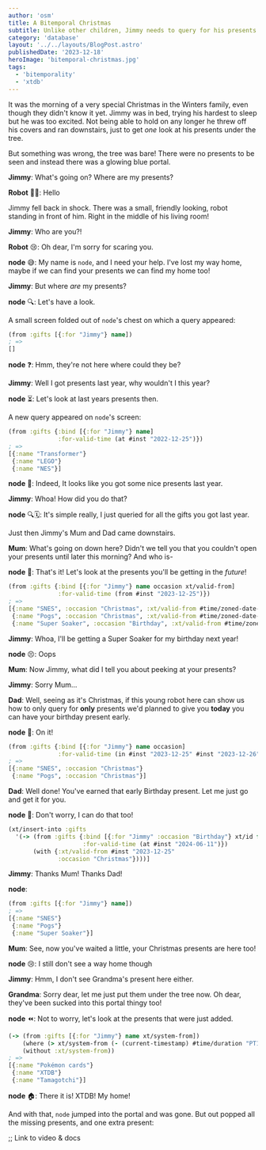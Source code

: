 ```yaml
---
author: 'osm'
title: A Bitemporal Christmas
subtitle: Unlike other children, Jimmy needs to query for his presents.
category: 'database'
layout: '../../layouts/BlogPost.astro'
publishedDate: '2023-12-18'
heroImage: 'bitemporal-christmas.jpg'
tags:
  - 'bitemporality'
  - 'xtdb'
---
```


It was the morning of a very special Christmas in the Winters family, even though they didn't know it yet.
Jimmy was in bed, trying his hardest to sleep but he was too excited.
Not being able to hold on any longer he threw off his covers and ran downstairs, just to get *one* look at his presents under the tree.

But something was wrong, the tree was bare!
There were no presents to be seen and instead there was a glowing blue portal.

**Jimmy**: What's going on? Where are my presents?

**Robot** 👋🤖: Hello

Jimmy fell back in shock.
There was a small, friendly looking, robot standing in front of him.
Right in the middle of his living room!

**Jimmy**: Who are you?!

**Robot** 😢: Oh dear, I'm sorry for scaring you.

**node** 😅: My name is `node`, and I need your help. I've lost my way home, maybe if we can find your presents we can find my home too!

**Jimmy**: But where _are_ my presents?

**node** 🔍: Let's have a look.

A small screen folded out of `node`'s chest on which a query appeared:

```clojure
(from :gifts [{:for "Jimmy"} name])
; =>
[]
```

**node** ❓: Hmm, they're not here where could they be?

**Jimmy**: Well I got presents last year, why wouldn't I this year?

**node** ⏳: Let's look at last years presents then.

A new query appeared on `node`'s screen:

```clojure
(from :gifts {:bind [{:for "Jimmy"} name]
              :for-valid-time (at #inst "2022-12-25")})
; =>
[{:name "Transformer"}
 {:name "LEGO"}
 {:name "NES"}]
```

**node** 🎁: Indeed, It looks like you got some nice presents last year.

**Jimmy**: Whoa! How did you do that?

**node** 🔍🗓: It's simple really, I just queried for all the gifts you got last year.

Just then Jimmy's Mum and Dad came downstairs.

**Mum**: What's going on down here? Didn't we tell you that you couldn't open your presents until later this morning? And who is-

**node** 🔮: That's it! Let's look at the presents you'll be getting in the *future*!

```clojure
(from :gifts {:bind [{:for "Jimmy"} name occasion xt/valid-from]
              :for-valid-time (from #inst "2023-12-25")})
; =>
[{:name "SNES", :occasion "Christmas", :xt/valid-from #time/zoned-date-time "2023-12-25T10:00Z[UTC]"}
 {:name "Pogs", :occasion "Christmas", :xt/valid-from #time/zoned-date-time "2023-12-25T10:00Z[UTC]"}
 {:name "Super Soaker", :occasion "Birthday", :xt/valid-from #time/zoned-date-time "2024-06-11T00:00Z[UTC]"}]
```

**Jimmy**: Whoa, I'll be getting a Super Soaker for my birthday next year!

**node** 😣: Oops

**Mum**: Now Jimmy, what did I tell you about peeking at your presents?

**Jimmy**: Sorry Mum...

**Dad**: Well, seeing as it's Christmas, if this young robot here can show us how to only query for **only** presents we'd planned to give you **today** you can have your birthday present early.

**node** 🫡: On it!

```clojure
(from :gifts {:bind [{:for "Jimmy"} name occasion]
              :for-valid-time (in #inst "2023-12-25" #inst "2023-12-26")})
; =>
[{:name "SNES", :occasion "Christmas"}
 {:name "Pogs", :occasion "Christmas"}]
```

**Dad**: Well done! You've earned that early Birthday present. Let me just go and get it for you.

**node** 🤖: Don't worry, I can do that too!

```clojure
(xt/insert-into :gifts
  '(-> (from :gifts {:bind [{:for "Jimmy" :occasion "Birthday"} xt/id for name]
                     :for-valid-time (at #inst "2024-06-11")})
       (with {:xt/valid-from #inst "2023-12-25"
              :occasion "Christmas"})))]
```

**Jimmy**: Thanks Mum! Thanks Dad!

**node**:
```clojure
(from :gifts [{:for "Jimmy"} name])
; =>
[{:name "SNES"}
 {:name "Pogs"}
 {:name "Super Soaker"}]
```

**Mum**: See, now you've waited a little, your Christmas presents are here too!

**node** 😢: I still don't see a way home though

**Jimmy**: Hmm, I don't see Grandma's present here either.

**Grandma**: Sorry dear, let me just put them under the tree now. Oh dear, they've been sucked into this portal thingy too!

**node** ⏪: Not to worry, let's look at the presents that were just added.

```clojure
(-> (from :gifts [{:for "Jimmy"} name xt/system-from])
    (where (> xt/system-from (- (current-timestamp) #time/duration "PT1H")))
    (without :xt/system-from))
; =>
[{:name "Pokémon cards"}
 {:name "XTDB"}
 {:name "Tamagotchi"}]
```

**node** 🏠: There it is! XTDB! My home!

And with that, `node` jumped into the portal and was gone.
But out popped all the missing presents, and one extra present:

;; Link to video & docs

